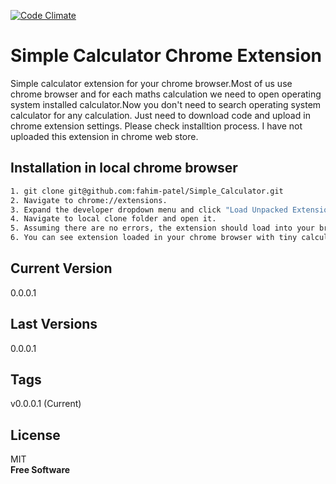 [![Code Climate](https://codeclimate.com/github/fahim-patel/Simple_Calculator.png)](https://codeclimate.com/github/fahim-patel/Simple_Calculator)

Simple Calculator Chrome Extension
=========

Simple calculator extension for your chrome browser.Most of us use chrome browser and for each maths calculation we need to open operating system installed calculator.Now you don't need to search operating system calculator for any calculation. Just need to download code and upload in chrome extension settings. Please check installtion process. I have not uploaded this extension in chrome web store.


Installation in local chrome browser
--------------

```sh
1. git clone git@github.com:fahim-patel/Simple_Calculator.git
2. Navigate to chrome://extensions.
3. Expand the developer dropdown menu and click "Load Unpacked Extension".
4. Navigate to local clone folder and open it.
5. Assuming there are no errors, the extension should load into your browser.
6. You can see extension loaded in your chrome browser with tiny calculator signature image.

```

Current Version
----
0.0.0.1

Last Versions
----
0.0.0.1

Tags
----
v0.0.0.1 (Current)


License
----
MIT   
**Free Software**
